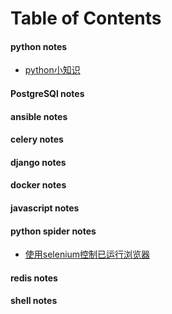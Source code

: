 # Table of Contents

#### python notes

- [python小知识]([https://github.com/yaosir0317/Notes/blob/develop/python.md#python%E5%B0%8F%E7%9F%A5%E8%AF%86](https://github.com/yaosir0317/Notes/blob/develop/python.md#python小知识))

#### PostgreSQl notes

#### ansible notes

#### celery notes

#### django notes

#### docker notes

#### javascript notes

#### python spider notes

- [使用selenium控制已运行浏览器](https://github.com/yaosir0317/Notes/blob/master/python-spider.md#%E4%BD%BF%E7%94%A8selenium%E6%8E%A7%E5%88%B6%E5%B7%B2%E7%BB%8F%E8%BF%90%E8%A1%8C%E7%9A%84%E6%B5%8F%E8%A7%88%E5%99%A8)

#### redis notes

#### shell notes

